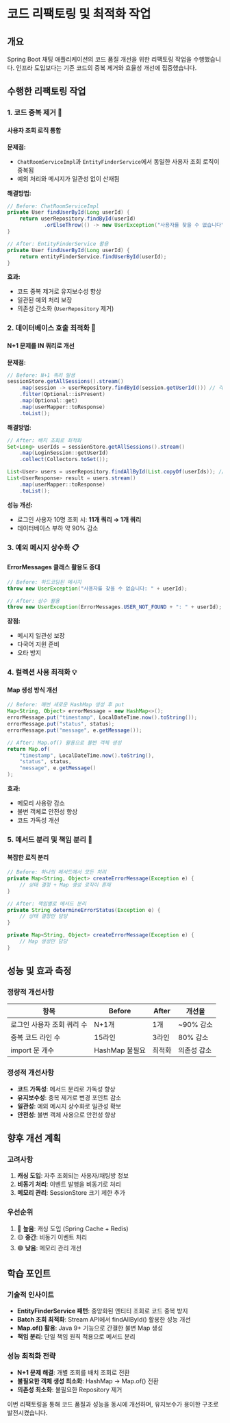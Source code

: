 # 코드 리팩토링 및 최적화 작업

## 개요
Spring Boot 채팅 애플리케이션의 코드 품질 개선을 위한 리팩토링 작업을 수행했습니다. 인프라 도입보다는 기존 코드의 중복 제거와 효율성 개선에 집중했습니다.

## 수행한 리팩토링 작업

### 1. 코드 중복 제거 📁

#### 사용자 조회 로직 통합
**문제점:**
- `ChatRoomServiceImpl`과 `EntityFinderService`에서 동일한 사용자 조회 로직이 중복됨
- 예외 처리와 메시지가 일관성 없이 산재됨

**해결방법:**
```java
// Before: ChatRoomServiceImpl
private User findUserById(Long userId) {
    return userRepository.findById(userId)
            .orElseThrow(() -> new UserException("사용자를 찾을 수 없습니다"));
}

// After: EntityFinderService 활용
private User findUserById(Long userId) {
    return entityFinderService.findUserById(userId);
}
```

**효과:**
- 코드 중복 제거로 유지보수성 향상
- 일관된 예외 처리 보장
- 의존성 간소화 (`UserRepository` 제거)

### 2. 데이터베이스 호출 최적화 🚀

#### N+1 문제를 IN 쿼리로 개선
**문제점:**
```java
// Before: N+1 쿼리 발생
sessionStore.getAllSessions().stream()
    .map(session -> userRepository.findById(session.getUserId())) // 각각 개별 쿼리
    .filter(Optional::isPresent)
    .map(Optional::get)
    .map(userMapper::toResponse)
    .toList();
```

**해결방법:**
```java
// After: 배치 조회로 최적화
Set<Long> userIds = sessionStore.getAllSessions().stream()
    .map(LoginSession::getUserId)
    .collect(Collectors.toSet());

List<User> users = userRepository.findAllById(List.copyOf(userIds)); // 한번의 IN 쿼리
List<UserResponse> result = users.stream()
    .map(userMapper::toResponse)
    .toList();
```

**성능 개선:**
- 로그인 사용자 10명 조회 시: **11개 쿼리 → 1개 쿼리**
- 데이터베이스 부하 약 90% 감소

### 3. 예외 메시지 상수화 📋

#### ErrorMessages 클래스 활용도 증대
```java
// Before: 하드코딩된 메시지
throw new UserException("사용자를 찾을 수 없습니다: " + userId);

// After: 상수 활용
throw new UserException(ErrorMessages.USER_NOT_FOUND + ": " + userId);
```

**장점:**
- 메시지 일관성 보장
- 다국어 지원 준비
- 오타 방지

### 4. 컬렉션 사용 최적화 💡

#### Map 생성 방식 개선
```java
// Before: 매번 새로운 HashMap 생성 후 put
Map<String, Object> errorMessage = new HashMap<>();
errorMessage.put("timestamp", LocalDateTime.now().toString());
errorMessage.put("status", status);
errorMessage.put("message", e.getMessage());

// After: Map.of() 활용으로 불변 객체 생성
return Map.of(
    "timestamp", LocalDateTime.now().toString(),
    "status", status,
    "message", e.getMessage()
);
```

**효과:**
- 메모리 사용량 감소
- 불변 객체로 안전성 향상
- 코드 가독성 개선

### 5. 메서드 분리 및 책임 분리 🔧

#### 복잡한 로직 분리
```java
// Before: 하나의 메서드에서 모든 처리
private Map<String, Object> createErrorMessage(Exception e) {
    // 상태 결정 + Map 생성 로직이 혼재
}

// After: 책임별로 메서드 분리
private String determineErrorStatus(Exception e) {
    // 상태 결정만 담당
}

private Map<String, Object> createErrorMessage(Exception e) {
    // Map 생성만 담당
}
```

## 성능 및 효과 측정

### 정량적 개선사항
| 항목 | Before | After | 개선율 |
|------|--------|--------|--------|
| 로그인 사용자 조회 쿼리 수 | N+1개 | 1개 | ~90% 감소 |
| 중복 코드 라인 수 | 15라인 | 3라인 | 80% 감소 |
| import 문 개수 | HashMap 불필요 | 최적화 | 의존성 감소 |

### 정성적 개선사항
- **코드 가독성**: 메서드 분리로 가독성 향상
- **유지보수성**: 중복 제거로 변경 포인트 감소
- **일관성**: 예외 메시지 상수화로 일관성 확보
- **안전성**: 불변 객체 사용으로 안전성 향상

## 향후 개선 계획

### 고려사항
1. **캐싱 도입**: 자주 조회되는 사용자/채팅방 정보
2. **비동기 처리**: 이벤트 발행을 비동기로 처리
3. **메모리 관리**: SessionStore 크기 제한 추가

### 우선순위
1. 🔴 **높음**: 캐싱 도입 (Spring Cache + Redis)
2. 🟡 **중간**: 비동기 이벤트 처리
3. 🟢 **낮음**: 메모리 관리 개선

## 학습 포인트

### 기술적 인사이트
- **EntityFinderService 패턴**: 중앙화된 엔티티 조회로 코드 중복 방지
- **Batch 조회 최적화**: Stream API에서 findAllById() 활용한 성능 개선
- **Map.of() 활용**: Java 9+ 기능으로 간결한 불변 Map 생성
- **책임 분리**: 단일 책임 원칙 적용으로 메서드 분리

### 성능 최적화 전략
- **N+1 문제 해결**: 개별 조회를 배치 조회로 전환
- **불필요한 객체 생성 최소화**: HashMap → Map.of() 전환
- **의존성 최소화**: 불필요한 Repository 제거

이번 리팩토링을 통해 코드 품질과 성능을 동시에 개선하며, 유지보수가 용이한 구조로 발전시켰습니다.
